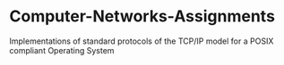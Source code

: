 # Computer-Networks-Assignments
Implementations of standard protocols of the TCP/IP model for a POSIX compliant Operating System
